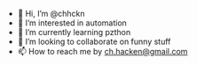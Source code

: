 - 👋 Hi, I’m @chhckn
- 👀 I’m interested in automation
- 🌱 I’m currently learning pzthon
- 💞️ I’m looking to collaborate on funny stuff
- 📫 How to reach me by ch.hacken@gmail.com
<!---
😄 Pronouns: --
- ⚡ Fun fact: --
--->
<!---
chhckn/chhckn is a ✨ special ✨ repository because its `README.md` (this file) appears on your GitHub profile.
You can click the Preview link to take a look at your changes.
--->
